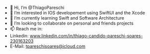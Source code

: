 - 👋 Hi, I’m @ThiagoPareschi
- 👀 I’m interested in IOS developement using SwiftUI and the Xcode
- 🌱 I’m currently learning Swift and Software Architecture 
- 💞️ I’m looking to collaborate on personal and friends projects 
- 📫 Reach me in:
-   Linkedin: www.linkedin.com/in/thiago-candido-pareschi-soares-230163203
-   E-Mail: tpareschisoares@icloud.com                   


<!---
ThiagoPareschi/ThiagoPareschi is a ✨ special ✨ repository because its `README.md` (this file) appears on your GitHub profile.
You can click the Preview link to take a look at your changes.
--->
